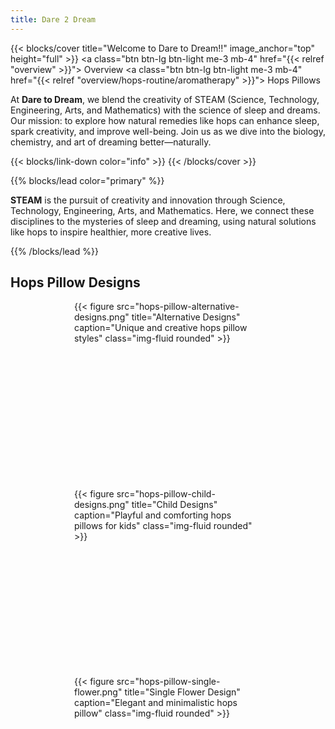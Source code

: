 ```yaml
---
title: Dare 2 Dream
---
```


{{< blocks/cover title="Welcome to Dare to Dream!!" image_anchor="top" height="full" >}}
<a class="btn btn-lg btn-light me-3 mb-4" href="{{< relref "overview" >}}">
  <i class="fas fa-arrow-alt-circle-left ms-2"></i> Overview
</a>
<a class="btn btn-lg btn-light me-3 mb-4" href="{{< relref "overview/hops-routine/aromatherapy" >}}">
  Hops Pillows <i class="fas fa-arrow-alt-circle-right ms-2 "></i>
</a>
<p class="lead mt-5">
  At <strong>Dare to Dream</strong>, we blend the creativity of STEAM (Science, Technology, Engineering, Arts, and Mathematics) with the science of sleep and dreams. Our mission: to explore how natural remedies like hops can enhance sleep, spark creativity, and improve well-being. Join us as we dive into the biology, chemistry, and art of dreaming better—naturally.
</p>
{{< blocks/link-down color="info" >}}
{{< /blocks/cover >}}

{{% blocks/lead color="primary" %}}
<p>
  <strong>STEAM</strong> is the pursuit of creativity and innovation through Science, Technology, Engineering, Arts, and Mathematics. Here, we connect these disciplines to the mysteries of sleep and dreaming, using natural solutions like hops to inspire healthier, more creative lives.
</p>
{{% /blocks/lead %}}

## Hops Pillow Designs

<style>
.image-container {
    width: 300px;
    height: 300px;
    margin: 0 auto;
}
.image-container img {
    width: 100%;
    height: 100%;
    object-fit: cover;
}
</style>

<div class="row">
  <div class="col-md-4 text-center mb-4">
    <div class="image-container">
      {{< figure src="hops-pillow-alternative-designs.png" title="Alternative Designs" caption="Unique and creative hops pillow styles" class="img-fluid rounded" >}}
    </div>
  </div>
  <div class="col-md-4 text-center mb-4">
    <div class="image-container">
      {{< figure src="hops-pillow-child-designs.png" title="Child Designs" caption="Playful and comforting hops pillows for kids" class="img-fluid rounded" >}}
    </div>
  </div>
  <div class="col-md-4 text-center mb-4">
    <div class="image-container">
      {{< figure src="hops-pillow-single-flower.png" title="Single Flower Design" caption="Elegant and minimalistic hops pillow" class="img-fluid rounded" >}}
    </div>
  </div>
</div>